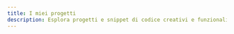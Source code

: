 ```yaml
---
title: I miei progetti
description: Esplora progetti e snippet di codice creativi e funzionali, per idee, ispirazione e soluzioni rapide a problemi comuni.
---
```

